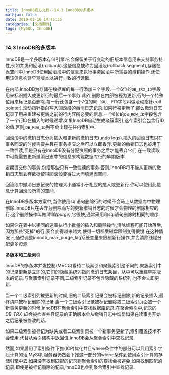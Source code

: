 ```yaml
---
title: InnoDB官方文档--14.3 InnoDB的多版本
mathjax: false
date: 2019-02-16 14:45:55
categories: [文档翻译]
tags: [MySQL, InnoDB]
---
```

### 14.3 InnoDB的多版本
InnoDB是一个多版本存储引擎:它会保留关于行变动的旧版本信息用来支持事务特性,例如并发和回滚(rollback).这些信息被称为回滚段(rollback segment),存储在表空间中.InnoDB使用回滚段中的信息来执行事务回滚中所需要的撤销操作.还使用该信息构建早期版本以进行一致的行读取.

在内部,InnoDB为存储在数据库的每一行添加三个字段.一个6位的`DB_TRX_ID`字段用来标识插入或更新行的最后一个事务.此外,删除在内部被视为更新,行的一个特殊位用来标记是否删除.每一行还包含一个7位的`DB_ROLL_PTR`字段叫做滚动指针(roll pointer).滚动指针指向写入回滚段的撤消日志记录.如果行被更新了,那么撤消日志记录了用来重建被更新之前的行内容所必要的信息.一个6位的`DB_ROW_ID`字段包含了一个行ID在插入的时候递增.如果InnoDB自动生成聚簇索引,这个索引会包含行ID的值.否则,`DB_ROW_ID`列不会出现在任何索引中.

回滚段中的撤销日志分为插入和更新的撤销日志(undo logs).插入的回滚日志只在事务回滚的时候需要并且在事务提交之后可以立即丢弃.更新的撤销日志也被用于一致性读,但是只有在InnoDB没有分配快照的事务之后才能丢弃它们,在一致读取中可能需要更新撤消日志中的信息来构建数据库行的早期版本.

定期提交你的事务,包括那些只有一致性读的事务.否则,InnoDB将不能从更新的撤销日志里丢弃数据使得回滚段变得过大而填满表空间.

回滚段中撤消日志记录的物理大小通常小于相应的插入或更新行.你可以使用此信息计算回滚段所需的空间.

在InnoDB多版本方案中,当你使用sql语句删除行的时候不会马上从数据库中物理删除.InnoDB只在丢弃为删除而写的更新撤销日志的时候才会物理的删除相应的行.这个删除操作叫做*清除(purge)*,它很快,通常采用和sql语句删除时相同的顺序.

如果你在表中以相同的速率执行小批量的插入和删除操作,清除线程可能开始落后,因为那些"死掉"的行,表会变得越来越大,使得一切都受磁盘限制变得很慢.在这种情况下,通过调整innodb_max_purge_lag系统变量来限制新行操作,并为清除线程分配更多资源.
<!-- more -->
**多版本和二级索引**

InnoDB的多版本并发控制(MVCC)看待二级索引和聚簇索引是不同的.聚簇索引中的记录更新是立即的,它们的隐藏系统列指向撤消日志条目，从中可以重建早期版本的记录.与聚簇索引记录不同,二级索引记录不包含隐藏的系统列,也不会立即更新.

当一个二级索引列被更新的时候,旧的二级索引记录会被标记删除,新的记录插入,最终清除被标记删除的记录.当一个二级索引记录被标记删除或二级索引页面被一个新事务更新的时候,InnoDB在聚合索引中查找数据库记录.在聚合索引中,记录的*DB_TRX_ID*会被检查并且记录的正确版本会从撤销日志中恢复如果在读事务开始之后记录被修改的话.

如果二级索引被标记为缺失或者二级索引页被一个新事务更新了,索引覆盖技术不会使用.代替从索引结构中返回值,InnoDB会从聚合索引中查找记录.

然而,如果启用了索引条件下推(ICP)优化并且where条件中的部分可以只用索引字段计算的话,MySQL服务器仍然会下推这一部分的where条件到使用索引计算的存储引擎中去.如果没有找到匹配的记录则聚合索引的查找会被避免.如果找到匹配的记录,即使是被标记删除的记录,InnoDB也会到聚合索引中查找记录.
